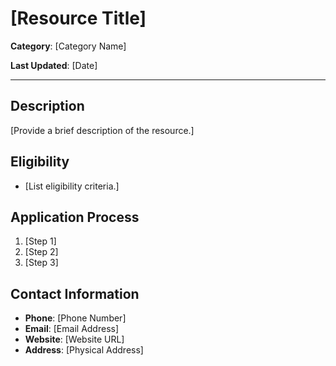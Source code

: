 # [Resource Title]

**Category**: [Category Name]

**Last Updated**: [Date]

---

## Description

[Provide a brief description of the resource.]

## Eligibility

- [List eligibility criteria.]

## Application Process

1. [Step 1]
2. [Step 2]
3. [Step 3]

## Contact Information

- **Phone**: [Phone Number]
- **Email**: [Email Address]
- **Website**: [Website URL]
- **Address**: [Physical Address]
